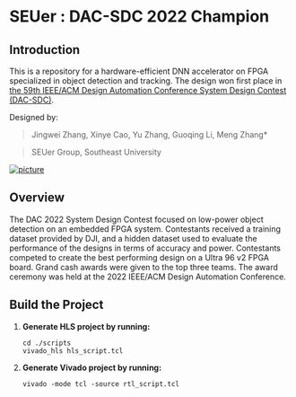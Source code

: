 # SEUer : DAC-SDC 2022 Champion

## Introduction

This is a repository for a hardware-efficient DNN accelerator on FPGA specialized in object detection and tracking. The design won first place in [the 59th IEEE/ACM Design Automation Conference System Design Contest (DAC-SDC)](https://byuccl.github.io/dac_sdc_2022/results/).

Designed by:

> Jingwei Zhang, Xinye Cao, Yu Zhang, Guoqing Li, Meng Zhang*

> SEUer Group, Southeast University

[![picture](https://github.com/seujingwei/dac_sdc_2022_champion/raw/master/rank.png)]()

## Overview

The DAC 2022 System Design Contest focused on low-power object detection on an embedded FPGA system. Contestants received a training dataset provided by DJI, and a hidden dataset used to evaluate the performance of the designs in terms of accuracy and power. Contestants competed to create the best performing design on a Ultra 96 v2 FPGA board. Grand cash awards were given to the top three teams. The award ceremony was held at the 2022 IEEE/ACM Design Automation Conference.

## Build the Project

1. **Generate HLS project by running:**

   ```shell
   cd ./scripts
   vivado_hls hls_script.tcl
   ```

2. **Generate Vivado project by running:**

   ```shell
   vivado -mode tcl -source rtl_script.tcl
   ```